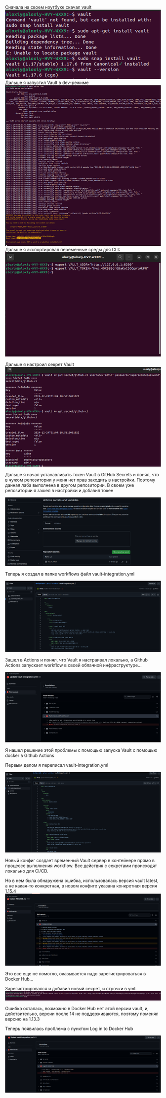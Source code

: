 Сначала на своем ноутбуке скачал vault
![image](screens/1.png)
Дальше я запустил Vault в dev-режиме
![image](screens/2.png)
Дальше я экспортировал переменные среды для CLI:
![image](screens/3.png)

Дальше я настроил секрет Vault
![image](screens/4.png)


Дальше я начал устанавливать токен Vault в GitHub Secrets и понял, что в чужом репозитории у меня нет прав заходить в настройки. Поэтому данная лаба выполнена в другом репозитории.
В своем уже репозитории я зашел в настройки и добавил токен

![image](screens/5.png)

Теперь я создал в папке workflows файл vault-integration.yml

![image](screens/6.png)

Зашел в Actions и понял, что Vault я настраивал локально, а Github Actions запускает workflow в своей облачной инфраструктуре...

![image](screens/7.png)

Я нашел решение этой проблемы с помощью запуска Vault с помощью docker в Github Actions

Первым делом я переписал vault-integration.yml

![image](screens/8.png)

Новый конфиг создает временный Vault сервер в контейнере прямо в процессе выполнения workflow. Все действия с секретами происходят локально для CI/CD.

Но в нем была обнаружена ошибка, использовалась версия vault latest, а не какая-то конкретная, в новом конфиге указана конкретная версия 1.15.4
![image](screens/9.png)

Это все еще не помогло, оказывается надо зарегистрироваться в Docker Hub...

Зарегистрировался и добавил новый секрет, и строчки в yml.
![image](screens/10.png)

Ошибка осталась, возможно в Docker Hub нет этой версии vault, и, действительно, версии после 14 не поддерживаются, поэтому поменял версию на 1.13.3

Теперь появилась проблема с пунктом Log in to Docker Hub

![image](screens/11.png)
